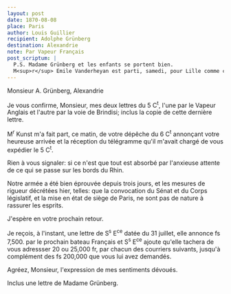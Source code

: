 ```yaml
---
layout: post
date: 1870-08-08
place: Paris
author: Louis Guillier
recipient: Adolphe Grünberg
destination: Alexandrie
note: Par Vapeur Français
post_scriptum: |
  P.S. Madame Grünberg et les enfants se portent bien.
  M<sup>r</sup> Emile Vanderheyan est parti, samedi, pour Lille comme capitaine de la ...
---
```


Monsieur A. Grünberg, Alexandrie

Je vous confirme, Monsieur, mes deux lettres du 5 C<sup>t</sup>, l'une par le Vapeur
Anglais et l'autre par la voie de Brindisi; inclus la copie de cette dernière
lettre.

M<sup>r</sup> Kunst m'a fait part, ce matin, de votre dépêche du 6 C<sup>t</sup> annonçant votre
heureuse arrivée et la réception du télégramme qu'il m'avait chargé de vous
expédier le 5 C<sup>t</sup>.

Rien à vous signaler: si ce n'est que tout est absorbé par l'anxieuse attente
de ce qui se passe sur les bords du Rhin.

Notre armée a été bien éprouvée depuis trois jours, et les mesures de rigueur
décrétées hier, telles: que la convocation du Sénat et du Corps législatif, et
la mise en état de siège de Paris, ne sont pas de nature à rassurer les
esprits.

J'espère en votre prochain retour.

Je reçois, à l'instant, une lettre de S<sup>s</sup> E<sup>ce</sup> datée du 31 juillet, elle annonce
fs 7,500. par le prochain bateau Français et S<sup>s</sup> E<sup>ce</sup> ajoute qu'elle tachera de
vous adressser 20 ou 25,000 fr, par chacun des courriers suivants, jusqu'à
complément des fs 200,000 que vous lui avez demandés.

Agréez, Monsieur, l'expression de mes sentiments dévoués.

Inclus une lettre de Madame Grünberg.

